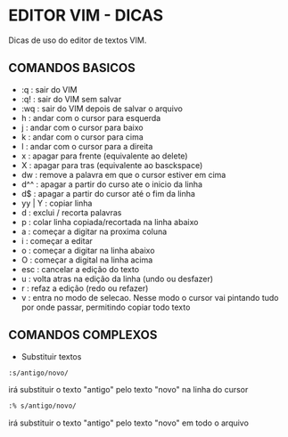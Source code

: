 # EDITOR VIM - DICAS 
Dicas de uso do editor de textos VIM.  
## COMANDOS BASICOS 
- :q : sair do VIM
- :q! : sair do VIM sem salvar
- :wq : sair do VIM depois de salvar o arquivo
- h : andar com o cursor para esquerda
- j : andar com o cursor para baixo
- k : andar com o cursor para cima
- l : andar com o cursor para a direita
- x : apagar para frente (equivalente ao delete) 
- X : apagar para tras (equivalente ao basckspace) 
- dw : remove a palavra em que o cursor estiver em cima
- d^^ : apagar a partir do curso ate o inicio da linha
- d$ : apagar a partir do cursor até o fim da linha
- yy | Y : copiar linha 
- d : exclui / recorta palavras
- p : colar linha copiada/recortada na linha abaixo
- a : começar a digitar na proxima coluna
- i : começar a editar
- o : começar a digitar na linha abaixo
- O : começar a digital na linha acima
- esc : cancelar a edição do texto
- u : volta atras na edição da linha (undo ou desfazer)
- r : refaz a edição (redo ou refazer)
- v : entra no modo de selecao. Nesse modo o cursor vai pintando tudo por onde passar, permitindo copiar todo texto
## COMANDOS COMPLEXOS
- Substituir textos
```sh
:s/antigo/novo/ 
```
irá substituir o texto "antigo" pelo texto "novo" na linha do cursor
```sh
:% s/antigo/novo/ 
```
irá substituir o texto "antigo" pelo texto "novo" em todo o arquivo
